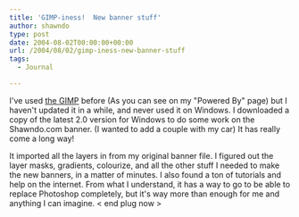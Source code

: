 ```yaml
---
title: 'GIMP-iness!  New banner stuff'
author: shawndo
type: post
date: 2004-08-02T00:00:00+00:00
url: /2004/08/02/gimp-iness-new-banner-stuff
tags:
  - Journal

---
```

I've used [the GIMP][1] before (As you can see on my "Powered By" page) but I haven't updated it in a while, and never used it on Windows. I downloaded a copy of the latest 2.0 version for Windows to do some work on the Shawndo.com banner. (I wanted to add a couple with my car) It has really come a long way! 

It imported all the layers in from my original banner file. I figured out the layer masks, gradients, colourize, and all the other stuff I needed to make the new banners, in a matter of minutes. I also found a ton of tutorials and help on the internet. From what I understand, it has a way to go to be able to replace Photoshop completely, but it's way more than enough for me and anything I can imagine. < end plug now >

 [1]: http://www.gimp.org/
